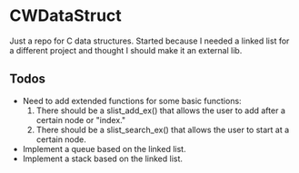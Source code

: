 # CWDataStruct
Just a repo for C data structures. Started because I needed a linked list for a different project and thought I should make it an external lib.

## Todos
- Need to add extended functions for some basic functions:
    1. There should be a slist_add_ex() that allows the user to add after a certain node or "index."
    2. There should be a slist_search_ex() that allows the user to start at a certain node.
- Implement a queue based on the linked list.
- Implement a stack based on the linked list.
